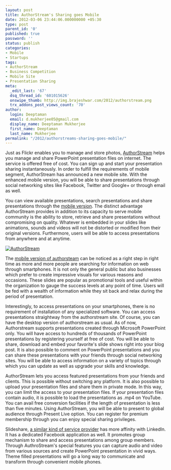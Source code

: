 ```yaml
---
layout: post
title: AuthorStream's Sharing goes Mobile
date: 2012-03-06 23:44:06.000000000 +05:30
type: post
parent_id: '0'
published: true
password: ''
status: publish
categories:
- Mobile
- Startups
tags:
- AuthorStream
- Business Competition
- Mobile Site
- Presentation Sharing
meta:
  _edit_last: '67'
  dsq_thread_id: '601015626'
  onswipe_thumb: http://img.brajeshwar.com/2012/authorstream.png
  trx_addons_post_views_count: '70'
author:
  login: Deeptaman
  email: d.mukherjee05@gmail.com
  display_name: Deeptaman Mukherjee
  first_name: Deeptaman
  last_name: Mukherjee
permalink: "/2012/authorstreams-sharing-goes-mobile/"
---
```

<p>Just as Flickr enables you to manage and store photos, <a href="http://www.authorstream.com/">AuthorStream</a> helps you manage and share PowerPoint presentation files on internet. The service is offered free of cost. You can sign up and start your presentation sharing instantaneously. In order to fulfill the requirements of mobile segment, AuthorStream has announced a new mobile site. With the enhanced mobile version, you will be able to share presentations through social networking sites like Facebook, Twitter and Google+ or through email as well.</p>
<p>You can view available presentations, search presentations and share presentations through the <a href="http://m.authorstream.com">mobile version</a>. The distinct advantage AuthorStream provides in addition to its capacity to serve mobile community is the ability to store, retrieve and share presentations without compromising on quality. Whatever is embedded in your slides like animations, sounds and videos will not be distorted or modified from their original versions. Furthermore, users will be able to access presentations from anywhere and at anytime.</p>

<p><a href="http://www.authorstream.com/"><img src="/static/2012/03/authorstream.png" alt="AuthorStream" class="alignright" /></a></p>
<p>The <a href="http://www.authorstream.com/Presentation/trafficmonsters-1235074-why-having-mobile-version-of-your-website-is-now-necessity/">mobile version of authorsteam</a> can be noticed as a right step in right time as more and more people are searching for information on web through smartphones. It is not only the general public but also businesses which prefer to create impressive visuals for various reasons and occasions. These slides are popular as promotional tools and useful within the organization to gauge the success levels at any point of time. Users will be fed with a wealth of information while they sit back and relax during the period of presentation. </p>
<p>Interestingly, to access presentations on your smartphones, there is no requirement of installation of any specialized software. You can access presentations straightway from the authorstream site. Of course, you can have the desktop version of authorstream as usual. As of now, Authorstream supports presentations created through Microsoft PowerPoint only. You will have access to hundreds of thousands of PowerPoint presentations by registering yourself at free of cost. You will be able to share, download and embed your favorite's slide shows right into your blog post. It is also possible to comment on PowerPoint presentations and you can share these presentations with your friends through social networking sites. You will be able to access information on a variety of topics through which you can update as well as upgrade your skills and knowledge. </p>
<p>AuthorStream lets you access featured presentations from your friends and clients. This is possible without switching any platform. It is also possible to upload your presentation files and share them in private mode. In this way, you can limit the access to your presentation files. If your presentation files contain audio, it is possible to load the presentations as .mp4 on YouTube. You can avail free conversion facilities if the length of presentation is less than five minutes. Using AuthorStream, you will be able to present to global audience through Present Live option. You can register for premium membership through you can enjoy special sharing privileges.</p>
<p>Slideshare, <a href="http://www.wiziq.com/tutorial/28646-Comparison-of-Scribd-Slideshare-and-Authorstream">a similar kind of service provider</a> has more affinity with LinkedIn. It has a dedicated Facebook application as well. It promotes group mechanism to share and access presentations among group members. Through AuthroStream's special features you can capture audio and video from various sources and create PowerPoint presentation in vivid ways. Theme filled presentations will go a long way to communicate and transform through convenient mobile phones.</p>
